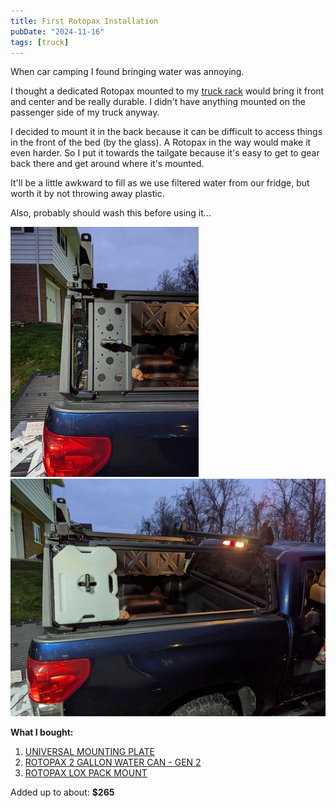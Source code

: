 ```yaml
---
title: First Rotopax Installation
pubDate: "2024-11-16"
tags: [truck]
---
```


When car camping I found bringing water was annoying.

I thought a dedicated Rotopax mounted to my [truck rack](https://www.leitnerdesigns.com/products/classic-active-cargo-system-ldasm) would bring it front and center and be really durable. I didn't have anything mounted on the passenger side of my truck anyway.

I decided to mount it in the back because it can be difficult to access things in the front of the bed (by the glass). A Rotopax in the way would make it even harder. So I put it towards the tailgate because it's easy to get to gear back there and get around where it's mounted.

It'll be a little awkward to fill as we use filtered water from our fridge, but worth it by not throwing away plastic.

Also, probably should wash this before using it...

[![rotopax_1_small.webp](../assets/rotopax_1_small.webp)](/images/rotopax_1.jpg)
[![rotopax_2_small.webp](../assets/rotopax_2_small.webp)](/images/rotopax_2.jpg)

**What I bought:**
1. [UNIVERSAL MOUNTING PLATE](https://www.leitnerdesigns.com/collections/accessories/products/universal-mounting-plate)
2. [ROTOPAX 2 GALLON WATER CAN - GEN 2](https://www.leitnerdesigns.com/collections/accessories/products/rotopax-2-gallon-water-can)
3. [ROTOPAX LOX PACK MOUNT](https://www.leitnerdesigns.com/collections/accessories/products/rotopax-lox-pack-mount)

Added up to about: **$265**